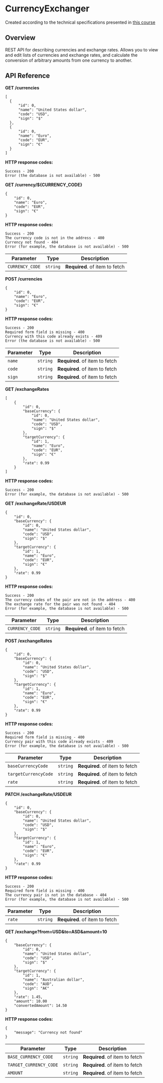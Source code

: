 # CurrencyExchanger
Created according to the technical specifications presented in [this course](https://zhukovsd.github.io/java-backend-learning-course/Projects/CurrencyExchange/)
## Overview
REST API for describing currencies and exchange rates. Allows you to view and edit lists of currencies and exchange rates, and calculate the conversion of arbitrary amounts from one currency to another.
## API Reference
**GET /currencies**
  ```
[
    {
        "id": 0,
        "name": "United States dollar",
        "code": "USD",
        "sign": "$"
    },   
    {
        "id": 0,
        "name": "Euro",
        "code": "EUR",
        "sign": "€"
    }
  ]
```
**HTTP response codes:**
```
Success - 200
Error (the database is not available) - 500
```
**GET /currency/${CURRENCY_CODE}**
```
{
    "id": 0,
    "name": "Euro",
    "code": "EUR",
    "sign": "€"
}
```
**HTTP response codes:**
```
Success - 200
The currency code is not in the address - 400
Currency not found - 404
Error (for example, the database is not available) - 500
```
|Parameter|Type|Description|
|---------|----|-----------|
|`CURRENCY_CODE`|`string`|**Required**. of item to fetch|

**POST /currencies**
```
{
    "id": 0,
    "name": "Euro",
    "code": "EUR",
    "sign": "€"
}
```
**HTTP response codes:**
```
Success - 200
Required form field is missing - 400
Currency with this code already exists - 409
Error (the database is not available) - 500
```
|Parameter|Type|Description|
|---------|----|-----------|
|`name`|`string`|**Required**. of item to fetch|
|`code`|`string`|**Required**. of item to fetch|
|`sign`|`string`|**Required**. of item to fetch|

**GET /exchangeRates**
```
[
    {
        "id": 0,
        "baseCurrency": {
            "id": 0,
            "name": "United States dollar",
            "code": "USD",
            "sign": "$"
        },
        "targetCurrency": {
            "id": 1,
            "name": "Euro",
            "code": "EUR",
            "sign": "€"
        },
        "rate": 0.99
    }
]
```
**HTTP response codes:**
```
Success - 200
Error (for example, the database is not available) - 500
```
**GET /exchangeRate/USDEUR**
```
{
    "id": 0,
    "baseCurrency": {
        "id": 0,
        "name": "United States dollar",
        "code": "USD",
        "sign": "$"
    },
    "targetCurrency": {
        "id": 1,
        "name": "Euro",
        "code": "EUR",
        "sign": "€"
    },
    "rate": 0.99
}
```
**HTTP response codes:**
```
Success - 200
The currency codes of the pair are not in the address - 400
The exchange rate for the pair was not found - 404
Error (for example, the database is not available) - 500
```
|Parameter|Type|Description|
|---------|----|-----------|
|`CURRENCY_CODE`|`string`|**Required**. of item to fetch|

**POST /exchangeRates**
```
{
    "id": 0,
    "baseCurrency": {
        "id": 0,
        "name": "United States dollar",
        "code": "USD",
        "sign": "$"
    },
    "targetCurrency": {
        "id": 1,
        "name": "Euro",
        "code": "EUR",
        "sign": "€"
    },
    "rate": 0.99
}
```
**HTTP response codes:**
```
Success - 200
Required form field is missing - 400
Currency pair with this code already exists - 409
Error (for example, the database is not available) - 500
```
|Parameter|Type|Description|
|---------|----|-----------|
|`baseCurrencyCode`|`string`|**Required**. of item to fetch|
|`targetCurrencyCode`|`string`|**Required**. of item to fetch|
|`rate`|`string`|**Required**. of item to fetch|

**PATCH /exchangeRate/USDEUR**
```
{
    "id": 0,
    "baseCurrency": {
        "id": 0,
        "name": "United States dollar",
        "code": "USD",
        "sign": "$"
    },
    "targetCurrency": {
        "id": 1,
        "name": "Euro",
        "code": "EUR",
        "sign": "€"
    },
    "rate": 0.99
}
```
**HTTP response codes:**
```
Success - 200
Required form field is missing - 400
The currency pair is not in the database - 404
Error (for example, the database is not available) - 500
```
|Parameter|Type|Description|
|---------|----|-----------|
|`rate`|`string`|**Required**. of item to fetch|

**GET /exchange?from=USD&to=ASD&amount=10**
```
{
    "baseCurrency": {
        "id": 0,
        "name": "United States dollar",
        "code": "USD",
        "sign": "$"
    },
    "targetCurrency": {
        "id": 1,
        "name": "Australian dollar",
        "code": "AUD",
        "sign": "A€"
    },
    "rate": 1.45,
    "amount": 10.00
    "convertedAmount": 14.50
}
```
**HTTP response codes:**
```
{
    "message": "Currency not found"
}
```
|Parameter|Type|Description|
|---------|----|-----------|
|`BASE_CURRENCY_CODE`|`string`|**Required**. of item to fetch|
|`TARGET_CURRENCY_CODE`|`string`|**Required**. of item to fetch|
|`AMOUNT`|`string`|**Required**. of item to fetch|

